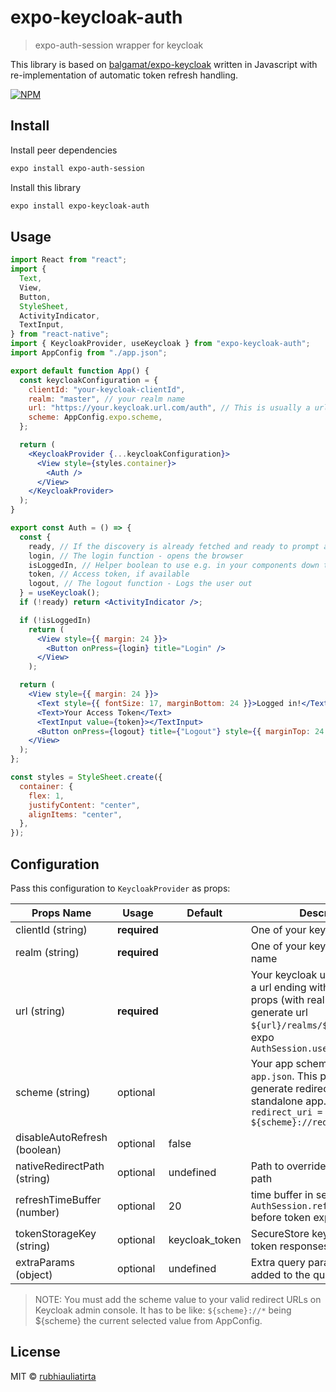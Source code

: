 # expo-keycloak-auth

> expo-auth-session wrapper for keycloak

This library is based on [balgamat/expo-keycloak](https://www.npmjs.com/package/expo-keycloak) written in Javascript with re-implementation of automatic token refresh handling.

[![NPM](https://img.shields.io/npm/v/expo-keycloak-auth.svg)](https://www.npmjs.com/package/expo-keycloak-auth)

## Install

Install peer dependencies

```bash
expo install expo-auth-session
```

Install this library

```bash
expo install expo-keycloak-auth
```

## Usage

```jsx
import React from "react";
import {
  Text,
  View,
  Button,
  StyleSheet,
  ActivityIndicator,
  TextInput,
} from "react-native";
import { KeycloakProvider, useKeycloak } from "expo-keycloak-auth";
import AppConfig from "./app.json";

export default function App() {
  const keycloakConfiguration = {
    clientId: "your-keycloak-clientId",
    realm: "master", // your realm name
    url: "https://your.keycloak.url.com/auth", // This is usually a url ending with /auth
    scheme: AppConfig.expo.scheme,
  };

  return (
    <KeycloakProvider {...keycloakConfiguration}>
      <View style={styles.container}>
        <Auth />
      </View>
    </KeycloakProvider>
  );
}

export const Auth = () => {
  const {
    ready, // If the discovery is already fetched and ready to prompt authentication flow
    login, // The login function - opens the browser
    isLoggedIn, // Helper boolean to use e.g. in your components down the tree
    token, // Access token, if available
    logout, // The logout function - Logs the user out
  } = useKeycloak();
  if (!ready) return <ActivityIndicator />;

  if (!isLoggedIn)
    return (
      <View style={{ margin: 24 }}>
        <Button onPress={login} title="Login" />
      </View>
    );

  return (
    <View style={{ margin: 24 }}>
      <Text style={{ fontSize: 17, marginBottom: 24 }}>Logged in!</Text>
      <Text>Your Access Token</Text>
      <TextInput value={token}></TextInput>
      <Button onPress={logout} title={"Logout"} style={{ marginTop: 24 }} />
    </View>
  );
};

const styles = StyleSheet.create({
  container: {
    flex: 1,
    justifyContent: "center",
    alignItems: "center",
  },
});
```

## Configuration

Pass this configuration to `KeycloakProvider` as props:

| Props Name                   | Usage        | Default        | Description                                                                                                                                                                 |
| ---------------------------- | ------------ | -------------- | --------------------------------------------------------------------------------------------------------------------------------------------------------------------------- |
| clientId (string)            | **required** |                | One of your keycloak clientId                                                                                                                                               |
| realm (string)               | **required** |                | One of your keycloak realm name                                                                                                                                             |
| url (string)                 | **required** |                | Your keycloak url. This is usually a url ending with /auth. This props (with realm) used to generate url `${url}/realms/${realm}` for expo `AuthSession.useAutoDiscovery()` |
| scheme (string)              | optional     |                | Your app scheme defined in `app.json`. This props used to generate redirect uri scheme for standalone app. `default redirect_uri = ${scheme}://redirect/auth`               |
| disableAutoRefresh (boolean) | optional     | false          |                                                                                                                                                                             |
| nativeRedirectPath (string)  | optional     | undefined      | Path to override default redirect path                                                                                                                                      |
| refreshTimeBuffer (number)   | optional     | 20             | time buffer in seconds to invoke `AuthSession.refreshAsync()` before token expires.                                                                                         |
| tokenStorageKey (string)     | optional     | keycloak_token | SecureStore key to save your token responses.                                                                                                                              |
| extraParams (object)         | optional     | undefined      | Extra query params that'll be added to the query string                                                                                                                     |

> NOTE: You must add the scheme value to your valid redirect URLs on Keycloak admin console. It has to be like: `${scheme}://*` being ${scheme} the current selected value from AppConfig.

## License

MIT © [rubhiauliatirta](https://github.com/rubhiauliatirta)
